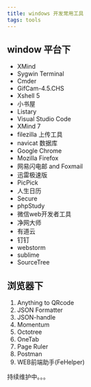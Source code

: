 ```yaml
---
title: windows 开发常用工具
tags: tools
---
```


## window 平台下
* XMind
* Sygwin Terminal
* Cmder
* GifCam-4.5.CHS
* Xshell 5
* 小书屋
* Listary
* Visual Studio Code
* XMind 7
* filezilla 上传工具
* navicat 数据库
* Google Chrome
* Mozilla Firefox
* 网易闪电邮 and Foxmail
* 迅雷极速版
* PicPick
* 人生日历
* Secure
* phpStudy
* 微信web开发者工具
* 净网大师
* 有道云
* 钉钉
* webstorm
* sublime
* SourceTree


## 浏览器下
1. Anything to QRcode
2. JSON Formatter
3. JSON-handle
4. Momentum
5. Octotree
6. OneTab
7. Page Ruler
8. Postman
9. WEB前端助手(FeHelper)

持续维护中。。。